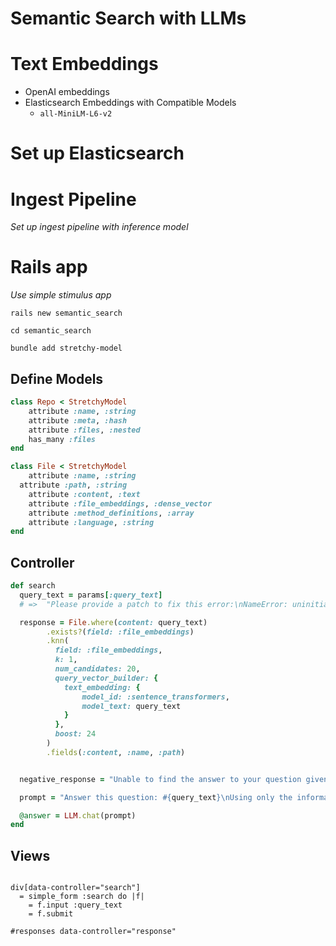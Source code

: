 # Semantic Search with LLMs


# Text Embeddings

* OpenAI embeddings
* Elasticsearch Embeddings with Compatible Models
  * `all-MiniLM-L6-v2`

# Set up Elasticsearch

# Ingest Pipeline

_Set up ingest pipeline with inference model_


# Rails app

_Use simple stimulus app_

```
rails new semantic_search
```

```
cd semantic_search
```

```
bundle add stretchy-model
```


## Define Models
```ruby
class Repo < StretchyModel
	attribute :name, :string
	attribute :meta, :hash
	attribute :files, :nested
	has_many :files
end
```

```ruby
class File < StretchyModel
	attribute :name, :string
  attribute :path, :string
	attribute :content, :text
	attribute :file_embeddings, :dense_vector
	attribute :method_definitions, :array
	attribute :language, :string
end
```

## Controller
```ruby
def search
  query_text = params[:query_text] 
  # =>  "Please provide a patch to fix this error:\nNameError: uninitialized constant TestModel\n# ./spec/stretchy_model_spec.rb:29:in `block in <top (required)>'"

  response = File.where(content: query_text)
        .exists?(field: :file_embeddings)
        .knn(
          field: :file_embeddings,
          k: 1,
          num_candidates: 20,
          query_vector_builder: {
            text_embedding: {
                model_id: :sentence_transformers,
                model_text: query_text
            }
          },
          boost: 24
        )
        .fields(:content, :name, :path)


  negative_response = "Unable to find the answer to your question given the provided context."

  prompt = "Answer this question: #{query_text}\nUsing only the information from this Elastic Doc: #{response}\nIf the answer is not contained in the supplied doc reply '#{negative_response}' and nothing else"

  @answer = LLM.chat(prompt)
end
```

## Views

```slim

div[data-controller="search"]
  = simple_form :search do |f|
    = f.input :query_text
    = f.submit

#responses data-controller="response"

```
